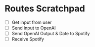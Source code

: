 # Routes Scratchpad

- [ ] Get input from user
- [ ] Send input to OpenAI
- [ ] Send OpenAI Output & Date to Spotify
- [ ] Receive Spotify
